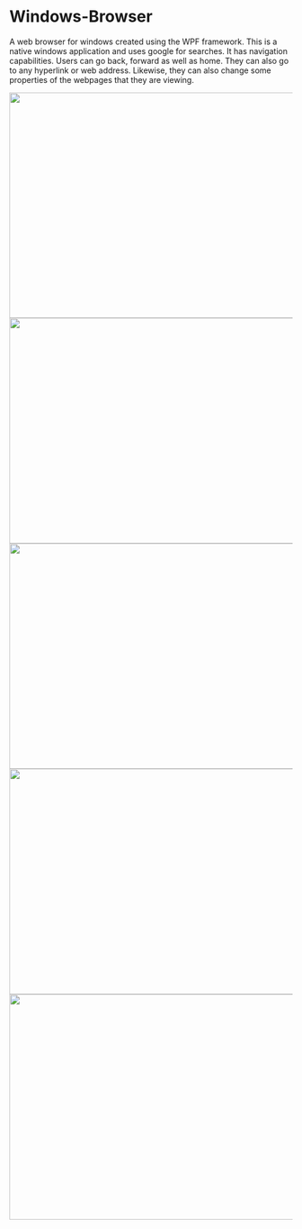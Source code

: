 # Windows-Browser

A web browser for windows created using the WPF framework. This is a native windows application and uses google for searches. It has navigation capabilities. Users can go back, forward as well as home. They can also go to any hyperlink or web address. Likewise, they can also change some properties of the webpages that they are viewing. 


<img src="https://raw.githubusercontent.com/sanjeeb9853/Windows-Browser/master/screenshots/1.png" data-canonical-src="https://raw.githubusercontent.com/sanjeeb9853/Windows-Browser/master/screenshots/1.png" width="800" height="400" /> 


<img src="https://raw.githubusercontent.com/sanjeeb9853/Windows-Browser/master/screenshots/2.png" data-canonical-src="https://raw.githubusercontent.com/sanjeeb9853/Windows-Browser/master/screenshots/2.png" width="800" height="400" />


<img src="https://raw.githubusercontent.com/sanjeeb9853/Windows-Browser/master/screenshots/3.png" data-canonical-src="https://raw.githubusercontent.com/sanjeeb9853/Windows-Browser/master/screenshots/3.png" width="800" height="400" />


<img src="https://raw.githubusercontent.com/sanjeeb9853/Windows-Browser/master/screenshots/4.png" data-canonical-src="https://raw.githubusercontent.com/sanjeeb9853/Windows-Browser/master/screenshots/4.png" width="800" height="400" />


<img src="https://raw.githubusercontent.com/sanjeeb9853/Windows-Browser/master/screenshots/5.png" data-canonical-src="https://raw.githubusercontent.com/sanjeeb9853/Windows-Browser/master/screenshots/5.png" width="800" height="400" />
